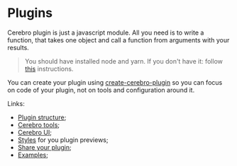 # Plugins

Cerebro plugin is just a javascript module. All you need is to write a function, that takes one object and call a function from arguments with your results.

> You should have installed node and yarn. If you don't have it: follow [this](https://yarnpkg.com/lang/en/docs/install/) instructions.

You can create your plugin using [create-cerebro-plugin](https://github.com/cerebroapp/create-cerebro-plugin) so you can focus on code of your plugin, not on tools and configuration around it.

Links:
* [Plugin structure](./plugins/plugin-structure.md);
* [Cerebro tools](https://github.com/cerebroapp/cerebro-tools);
* [Cerebro UI](https://github.com/cerebroapp/cerebro-ui);
* [Styles](./plugins/styles.md) for you plugin previews;
* [Share your plugin](./plugins/share.md);
* [Examples](./plugins/examples.md);
